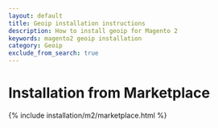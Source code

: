 ```yaml
---
layout: default
title: Geoip installation instructions
description: How to install geoip for Magento 2
keywords: magento2 geoip installation
category: Geoip
exclude_from_search: true
---
```


# Installation from Marketplace

{% include installation/m2/marketplace.html %}